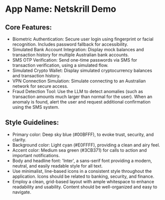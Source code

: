 # **App Name**: Netskrill Demo

## Core Features:

- Biometric Authentication: Secure user login using fingerprint or facial recognition. Includes password fallback for accessibility.
- Simulated Bank Account Integration: Display mock balances and transaction history for multiple Australian bank accounts.
- SMS OTP Verification: Send one-time passwords via SMS for transaction verification, using a simulated flow.
- Simulated Crypto Wallet: Display simulated cryptocurrency balances and transaction history.
- VPN Connection Simulation: Simulate connecting to an Australian network for secure access.
- Fraud Detection Tool: Use the LLM to detect anomalies (such as transaction amounts much larger than normal for the user). When an anomaly is found, alert the user and request additional confirmation using the SMS system.

## Style Guidelines:

- Primary color: Deep sky blue (#00BFFF), to evoke trust, security, and clarity.
- Background color: Light cyan (#E0FFFF), providing a clean and airy feel.
- Accent color: Medium sea green (#3CB371) for calls to action and important notifications.
- Body and headline font: 'Inter', a sans-serif font providing a modern, neutral, and easily readable style for all text.
- Use minimalist, line-based icons in a consistent style throughout the application. Icons should be related to banking, security, and finance.
- Employ a clean, grid-based layout with ample whitespace to enhance readability and usability. Content should be well-organized and easy to navigate.